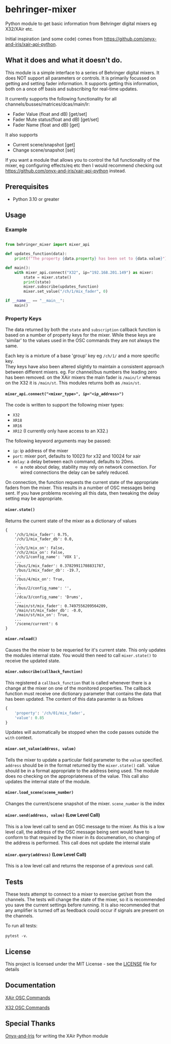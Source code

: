 # behringer-mixer
Python module to get basic information from Behringer digital mixers eg X32/XAir etc.

Initial inspiration (and some code) comes from https://github.com/onyx-and-iris/xair-api-python.

## What it does and what it doesn't do.
This module is a simple interface to a series of Behringer digital mixers.  It does NOT support all parameters or controls.  It is primarily focussed on getting and setting fader information.  It supports getting this information, both on a once off basis and subscribing for real-time updates.

It currently supports the following functionality for all channels/busses/matrices/dcas/main/lr:
- Fader Value (float and dB) [get/set]
- Fader Mute status(float and dB) [get/set]
- Fader Name (float and dB) [get]

It also supports
- Current scene/snapshot [get]
- Change scene/snapshot [set]

If you want a module that allows you to control the full functionality of the mixer, eg configuring effects/eq etc then I would recommend checking out https://github.com/onyx-and-iris/xair-api-python instead.

## Prerequisites

-   Python 3.10 or greater

<!--## Installation

```
pip install behringer-mixer
```
-->

## Usage


### Example
```python

from behringer_mixer import mixer_api

def updates_function(data):
    print(f"The property {data.property} has been set to {data.value}")

def main():
    with mixer_api.connect("X32", ip="192.168.201.149") as mixer:
        state = mixer.state()
        print(state)
        mixer.subscribe(updates_function)
        mixer.set_value("/ch/1/mix_fader", 0)

if __name__ == "__main__":
    main()
```

### Property Keys
The data returned by both the `state` and `subscription` callback function is based on a number of property keys for the mixer.  While these keys are 'similar' to the values used in the OSC commands they are not always the same.

Each key is a mixture of a base 'group' key eg `/ch/1/` and a more specific key.  
They keys have also been altered slightly to maintain a consistent approach between different mixers. eg. For channel/bus numbers the leading zero has been removed. on the XAir mixers the main fader is `/main/lr` whereas on the X32 it is `/main/st`.  This modules returns both as `/main/st`.

#### `mixer_api.connect("<mixer_type>", ip="<ip_address>")`
The code is written to support the following mixer types:
- `X32`
- `XR18`
- `XR16`
- `XR12`
(I currently only have access to an X32.)

The following keyword arguments may be passed:

-   `ip`: ip address of the mixer
-   `port`: mixer port, defaults to 10023 for x32 and 10024 for xair
-   `delay`: a delay between each command, defaults to 20ms.
    -   a note about delay, stability may rely on network connection. For wired connections the delay can be safely reduced.  

On connection, the function requests the current state of the appropriate faders from the mixer.  This results in a number of OSC messages being sent.  If you have problems receiving all this data, then tweaking the delay setting may be appropriate.

#### `mixer.state()`
Returns the current state of the mixer as a dictionary of values
```
{
	'/ch/1/mix_fader': 0.75,
	'/ch/1/mix_fader_db': 0.0,
    ...
	'/ch/1/mix_on': False,
	'/ch/2/mix_on': False,
	'/ch/1/config_name': 'VOX 1',
	...
	'/bus/1/mix_fader': 0.37829911708831787,
	'/bus/1/mix_fader_db': -19.7,
	...
	'/bus/4/mix_on': True,
	...
	'/bus/2/config_name': '',
	...
	'/dca/3/config_name': 'Drums',
	...
	'/main/st/mix_fader': 0.7497556209564209,
	'/main/st/mix_fader_db': -0.0,
	'/main/st/mix_on': True,
	...
	'/scene/current': 6
}
```

#### `mixer.reload()`
Causes the the mixer to be requeried for it's current state. This only updates the modules internal state.  You would then need to call `mixer.state()` to receive the updated state.

#### `mixer.subscribe(callback_function)`
This registered a `callback_function` that is called whenever there is a change at the mixer on one of the monitored properties.
The callback function must receive one dictionary parameter that contains the data that has been updated.
The content of this data paramter is as follows

```python
{ 
    'property': '/ch/01/mix_fader',
    'value': 0.85
}
```

Updates will automatically be stopped when the code passes outside the `with` context.

#### `mixer.set_value(address, value)`
Tells the mixer to update a particular field parameter to the `value` specified.
`address` should be in the format returned by the `mixer.state()` call.
`value should be in a format appropriate to the address being used. The module does no checking on the appropriateness of the value.
This call also updates the internal state of the module.

#### `mixer.load_scene(scene_number)`
Changes the current/scene snapshot of the mixer.
`scene_number` is the index

#### `mixer.send(address, value)` (Low Level Call)
This is a low level call to send an OSC message to the mixer.  As this is a low level call, the address of the OSC message being sent would have to conform to that required by the mixer in its documenation, no changing of the address is performed.  This call does not update the internal state

#### `mixer.query(address)` (Low Level Call)
This is a low level call and returns the response of a previous `send` call.



## Tests

These tests attempt to connect to a mixer to exercise get/set from the channels.
The tests will change the state of the mixer, so it is recommended you save the current settings before running.
It is also recommended that any amplifier is turned off as feedback could occur if signals are present on the channels.

To run all tests:

`pytest -v`.

## License

This project is licensed under the MIT License - see the [LICENSE](LICENSE) file for details

## Documentation

[XAir OSC Commands](https://behringer.world/wiki/doku.php?id=x-air_osc)

[X32 OSC Commands](https://wiki.munichmakerlab.de/images/1/17/UNOFFICIAL_X32_OSC_REMOTE_PROTOCOL_%281%29.pdf)

## Special Thanks

[Onyx-and-Iris](https://github.com/onyx-and-iris) for writing the XAir Python module
